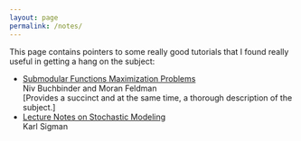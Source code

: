 ```yaml
---
layout: page
permalink: /notes/
---
```

This page contains pointers to some really good tutorials that I found really useful in getting a hang on the subject: 
- [Submodular Functions Maximization Problems](https://www.openu.ac.il/personal_sites/moran-feldman/publications/Handbook2018.pdf) <br>
Niv Buchbinder and Moran Feldman <br>
[Provides a succinct and at the same time, a thorough description of the subject.]
- [Lecture Notes on Stochastic Modeling](http://www.columbia.edu/~ks20/stochastic-I/stochastic-I.html) <br> 
Karl Sigman <br>
